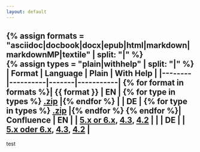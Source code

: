 ```yaml
---
layout: default
---
```

{% assign formats = "asciidoc|docbook|docx|epub|html|markdown|markdownMP|textile" | split: "|"  %}  
{% assign types = "plain|withhelp" | split: "|"  %}  
| Format | Language | Plain | With Help |
|--------|----------|-------|-----------|
{% for format in formats %}| {{ format }} | EN | {% for type in types %} [.zip](download/arc42-template-EN-{{type}}-{{format}}.zip?raw=true) |{% endfor %}
|  | DE | {% for type in types %} [.zip](download/arc42-template-DE-{{type}}-{{format}}.zip?raw=true) |{% endfor %}
{% endfor %}| Confluence | EN |  | [5.x or 6.x](https://dl.dropboxusercontent.com/u/45486/arc42-downloads/confluence/templateEN-V6-confluence-53.xml.zip), [4.3](https://dl.dropbox.com/u/45486/arc42-downloads/confluence/templateEN-V6-confluence-43.xml.zip), [4.2](https://dl.dropbox.com/u/45486/arc42-downloads/confluence/templateEN-221927-74.xml.zip) |
|  | DE |  | [5.x oder 6.x](https://dl.dropboxusercontent.com/u/45486/arc42-downloads/confluence/templateDE-V6-confluence-53.xml.zip), [4.3](https://dl.dropbox.com/u/45486/arc42-downloads/confluence/templateDE-V6-confluence-43.xml.zip), [4.2](https://dl.dropbox.com/u/45486/arc42-downloads/confluence/templateDE-222302-76.xml.zip) |
----

test

